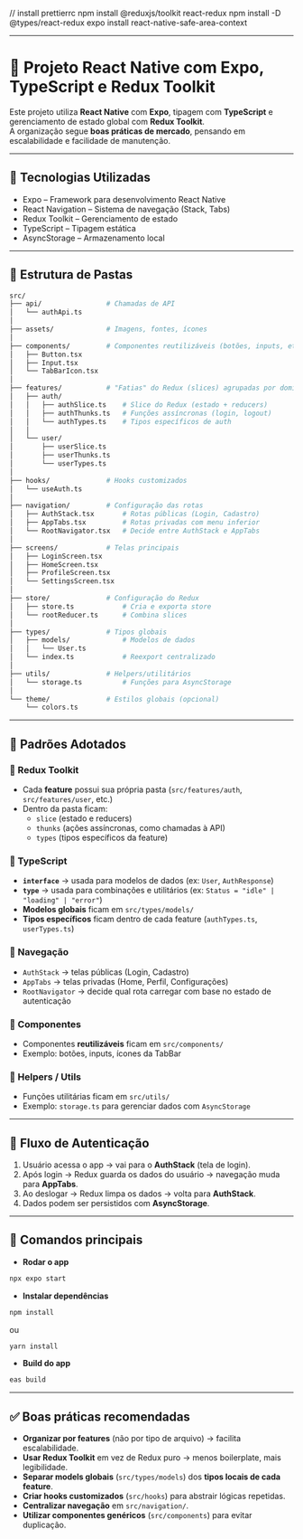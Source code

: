 // install prettierrc
npm install @reduxjs/toolkit react-redux
npm install -D @types/react-redux
expo install react-native-safe-area-context

---

# 📱 Projeto React Native com Expo, TypeScript e Redux Toolkit

Este projeto utiliza **React Native** com **Expo**, tipagem com **TypeScript** e gerenciamento de estado global com **Redux Toolkit**.  
A organização segue **boas práticas de mercado**, pensando em escalabilidade e facilidade de manutenção.

---

## 🚀 Tecnologias Utilizadas

- Expo – Framework para desenvolvimento React Native
- React Navigation – Sistema de navegação (Stack, Tabs)
- Redux Toolkit – Gerenciamento de estado
- TypeScript – Tipagem estática
- AsyncStorage – Armazenamento local

---

## 📂 Estrutura de Pastas

```bash
src/
├── api/                # Chamadas de API
│   └── authApi.ts
│
├── assets/             # Imagens, fontes, ícones
│
├── components/         # Componentes reutilizáveis (botões, inputs, etc.)
│   ├── Button.tsx
│   ├── Input.tsx
│   └── TabBarIcon.tsx
│
├── features/           # "Fatias" do Redux (slices) agrupadas por domínio
│   ├── auth/
│   │   ├── authSlice.ts    # Slice do Redux (estado + reducers)
│   │   ├── authThunks.ts   # Funções assíncronas (login, logout)
│   │   └── authTypes.ts    # Tipos específicos de auth
│   │
│   └── user/
│       ├── userSlice.ts
│       ├── userThunks.ts
│       └── userTypes.ts
│
├── hooks/              # Hooks customizados
│   └── useAuth.ts
│
├── navigation/         # Configuração das rotas
│   ├── AuthStack.tsx       # Rotas públicas (Login, Cadastro)
│   ├── AppTabs.tsx         # Rotas privadas com menu inferior
│   └── RootNavigator.tsx   # Decide entre AuthStack e AppTabs
│
├── screens/            # Telas principais
│   ├── LoginScreen.tsx
│   ├── HomeScreen.tsx
│   ├── ProfileScreen.tsx
│   └── SettingsScreen.tsx
│
├── store/              # Configuração do Redux
│   ├── store.ts            # Cria e exporta store
│   └── rootReducer.ts      # Combina slices
│
├── types/              # Tipos globais
│   ├── models/             # Modelos de dados
│   │   └── User.ts
│   └── index.ts            # Reexport centralizado
│
├── utils/              # Helpers/utilitários
│   └── storage.ts          # Funções para AsyncStorage
│
└── theme/              # Estilos globais (opcional)
    └── colors.ts
```

---

## 📌 Padrões Adotados

### 🔹 Redux Toolkit

- Cada **feature** possui sua própria pasta (`src/features/auth`, `src/features/user`, etc.)
- Dentro da pasta ficam:
  - `slice` (estado e reducers)
  - `thunks` (ações assíncronas, como chamadas à API)
  - `types` (tipos específicos da feature)

### 🔹 TypeScript

- **`interface`** → usada para modelos de dados (ex: `User`, `AuthResponse`)
- **`type`** → usada para combinações e utilitários (ex: `Status = "idle" | "loading" | "error"`)
- **Modelos globais** ficam em `src/types/models/`
- **Tipos específicos** ficam dentro de cada feature (`authTypes.ts`, `userTypes.ts`)

### 🔹 Navegação

- `AuthStack` → telas públicas (Login, Cadastro)
- `AppTabs` → telas privadas (Home, Perfil, Configurações)
- `RootNavigator` → decide qual rota carregar com base no estado de autenticação

### 🔹 Componentes

- Componentes **reutilizáveis** ficam em `src/components/`
- Exemplo: botões, inputs, ícones da TabBar

### 🔹 Helpers / Utils

- Funções utilitárias ficam em `src/utils/`
- Exemplo: `storage.ts` para gerenciar dados com `AsyncStorage`

---

## 🔑 Fluxo de Autenticação

1. Usuário acessa o app → vai para o **AuthStack** (tela de login).
2. Após login → Redux guarda os dados do usuário → navegação muda para **AppTabs**.
3. Ao deslogar → Redux limpa os dados → volta para **AuthStack**.
4. Dados podem ser persistidos com **AsyncStorage**.

---

## 📖 Comandos principais

- **Rodar o app**

```bash
npx expo start
```

- **Instalar dependências**

```bash
npm install
```

ou

```bash
yarn install
```

- **Build do app**

```bash
eas build
```

---

## ✅ Boas práticas recomendadas

- **Organizar por features** (não por tipo de arquivo) → facilita escalabilidade.
- **Usar Redux Toolkit** em vez de Redux puro → menos boilerplate, mais legibilidade.
- **Separar models globais** (`src/types/models`) dos **tipos locais de cada feature**.
- **Criar hooks customizados** (`src/hooks`) para abstrair lógicas repetidas.
- **Centralizar navegação** em `src/navigation/`.
- **Utilizar componentes genéricos** (`src/components`) para evitar duplicação.
